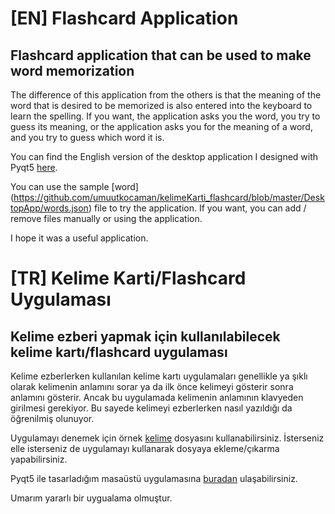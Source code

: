 # [EN] Flashcard Application

## Flashcard application that can be used to make word memorization

The difference of this application from the others is that the meaning of the word that is desired to be memorized is also entered into the keyboard to learn the spelling. If you want, the application asks you the word, you try to guess its meaning, or the application asks you for the meaning of a word, and you try to guess which word it is.

You can find the English version of the desktop application I designed with Pyqt5 [here](DesktopApp).

You can use the sample [word] (https://github.com/umuutkocaman/kelimeKarti_flashcard/blob/master/DesktopApp/words.json) file to try the application. If you want, you can add / remove files manually or using the application.

I hope it was a useful application.


# [TR] Kelime Karti/Flashcard Uygulaması

## Kelime ezberi yapmak için kullanılabilecek kelime kartı/flashcard uygulaması

Kelime ezberlerken kullanılan kelime kartı uygulamaları genellikle ya şıklı olarak kelimenin anlamını sorar ya da ilk önce kelimeyi gösterir sonra anlamını gösterir. Ancak bu uygulamada kelimenin anlamının klavyeden girilmesi gerekiyor. Bu sayede kelimeyi ezberlerken nasıl yazıldığı da öğrenilmiş olunuyor.

Uygulamayı denemek için örnek [kelime](kelime.json) dosyasını kullanabilirsiniz. İsterseniz elle isterseniz de uygulamayı kullanarak dosyaya ekleme/çıkarma yapabilirsiniz.

Pyqt5 ile tasarladığım masaüstü uygulamasına [buradan](MasaüstüUygulaması) ulaşabilirsiniz. 

Umarım yararlı bir uygualama olmuştur.
